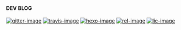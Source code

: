 #### DEV BLOG
[![gitter-image]][gitter-url]
[![travis-image]][travis-url]
[![hexo-image]][hexo-url]
[![rel-image]][releases-url]
[![lic-image]][lic-url]


[gitter-image]: https://badges.gitter.im/Join%20Chat.svg
[gitter-url]: https://gitter.im/sirke

[travis-image]: https://travis-ci.org/keees/keees.github.io.svg?branch=dev
[travis-url]: https://travis-ci.org/

[hexo-image]: https://img.shields.io/badge/hexo-%3E%3D%203.0-blue.svg
[hexo-url]: http://hexo.io

[lic-image]: https://img.shields.io/badge/license-%20MIT-blue.svg
[lic-url]: https://github.com/keees/keees.github.io/blob/master/LICENSE

[rel-image]: https://img.shields.io/github/release/sirke/sirke.github.io.svg
[releases-url]: https://github.com/
